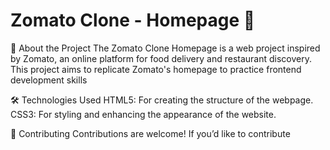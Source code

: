 # Zomato Clone - Homepage 🚀

📖 About the Project
The Zomato Clone Homepage is a web project inspired by Zomato, an online platform for food delivery and restaurant discovery. This project aims to replicate Zomato's homepage to practice frontend development skills

🛠️ Technologies Used
HTML5: For creating the structure of the webpage.
CSS3: For styling and enhancing the appearance of the website.

🤝 Contributing
Contributions are welcome! If you’d like to contribute